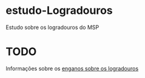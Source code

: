 # estudo-Logradouros
Estudo sobre os logradouros do MSP


# TODO
Informações sobre os [enganos sobre os logradouros](https://www.mjt.me.uk/posts/falsehoods-programmers-believe-about-addresses/ "falsehoods-programmers-believe-about-addresses")
